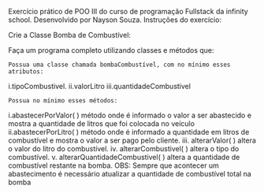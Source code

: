 Exercício prático de POO III do curso de programação Fullstack da infinity school. Desenvolvido por Nayson Souza.
Instruções do exercício:

Crie a Classe Bomba de Combustível:

Faça um programa completo utilizando classes e métodos que:

    Possua uma classe chamada bombaCombustível, com no mínimo esses atributos:

i.tipoCombustivel.
ii.valorLitro
iii.quantidadeCombustivel

    Possua no mínimo esses métodos:

i.abastecerPorValor( )
método onde é informado o valor a ser abastecido e mostra a quantidade de litros que foi colocada no veículo
ii.abastecerPorLitro( )
método onde é informado a quantidade em litros de combustível e mostra o valor a ser pago pelo cliente.
iii. alterarValor( )
altera o valor do litro do combustível.
iv. alterarCombustivel( )
altera o tipo do combustível.
v.  alterarQuantidadeCombustivel( )
altera a quantidade de combustível restante na bomba.
OBS: Sempre que acontecer um abastecimento é necessário atualizar a quantidade de combustível total na bomba
